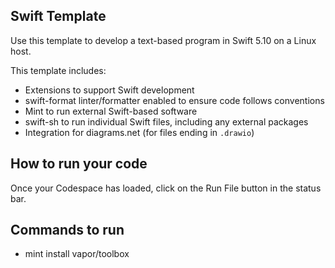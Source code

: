 ## Swift Template

Use this template to develop a text-based program in Swift 5.10 on a Linux host.

This template includes:

- Extensions to support Swift development
- swift-format linter/formatter enabled to ensure code follows conventions
- Mint to run external Swift-based software
- swift-sh to run individual Swift files, including any external packages
- Integration for diagrams.net (for files ending in `.drawio`)

## How to run your code

Once your Codespace has loaded, click on the Run File button in the status bar.

## Commands to run

- mint install vapor/toolbox
